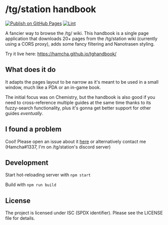 # /tg/station handbook

[![Publish on GitHub Pages](https://github.com/Hamcha/tghandbook/actions/workflows/publish.yml/badge.svg)](https://github.com/Hamcha/tghandbook/actions/workflows/publish.yml) [![Lint](https://github.com/Hamcha/tghandbook/actions/workflows/lint.yml/badge.svg)](https://github.com/Hamcha/tghandbook/actions/workflows/lint.yml)

A fancier way to browse the /tg/ wiki. This handbook is a single page application that downloads 20+ pages from the /tg/station wiki (currently using a CORS proxy), adds some fancy filtering and Nanotrasen styling.

Try it live here: https://hamcha.github.io/tghandbook/

## What does it do

It adapts the pages layout to be narrow as it's meant to be used in a small window, much like a PDA or an in-game book.

The initial focus was on Chemistry, but the handbook is also good if you need to cross-reference multiple guides at the same time thanks to its fuzzy-search functionality, plus it's gonna get better support for other guides _eventually_.

## I found a problem

Cool! Please open an issue about it [here](https://github.com/Hamcha/tghandbook/issues) or alternatively contact me (Hamcha#1337, I'm on /tg/station's discord server)

## Development

Start hot-reloading server with `npm start`

Build with `npm run build`

## License

The project is licensed under ISC (SPDX identifier). Please see the LICENSE file for details.
